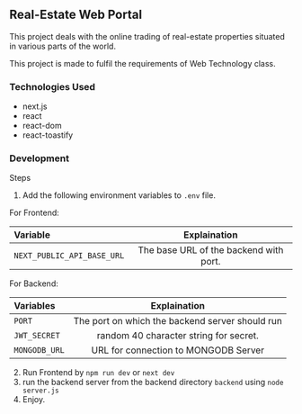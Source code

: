 ## Real-Estate Web Portal

This project deals with the online trading of real-estate properties situated in various parts of the world.

This project is made to fulfil the requirements of Web Technology class.

### Technologies Used

- next.js
- react
- react-dom
- react-toastify

### Development
Steps

1. Add the following environment variables to `.env` file.

For Frontend:

| Variable                   | Explaination                             |
| :----------------          | :------:                                 |
| `NEXT_PUBLIC_API_BASE_URL` |   The base URL of the backend with port. |

For Backend:

| Variables    | Explaination                                    |
| :---         | :------:                                        |
| `PORT`       | The port on which the backend server should run |
|`JWT_SECRET`  |   random 40 character string for secret.        |
|`MONGODB_URL` | URL for connection to MONGODB Server            |



2. Run Frontend by `npm run dev` or `next dev` 
3. run the backend server from the backend directory `backend` using `node server.js`
4. Enjoy.
